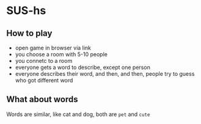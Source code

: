 # SUS-hs

## How to play
* open game in browser via link
* you choose a room with 5-10 people
* you connetc to a room
* everyone gets a word to describe, except one person
* everyone describes their word, and then, and then, people try to guess who got different word

## What about words

Words are similar, like cat and dog, both are `pet` and `cute`

